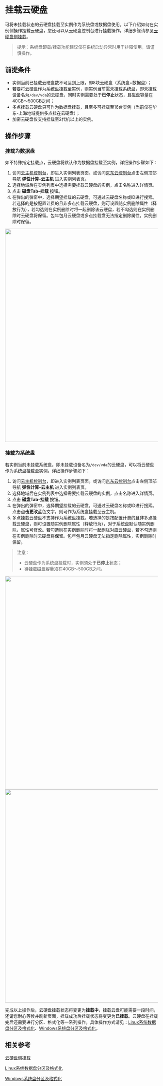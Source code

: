# 挂载云硬盘

可将未挂载状态的云硬盘挂载至实例作为系统盘或数据盘使用。以下介绍如何在实例侧操作挂载云硬盘，您还可以从云硬盘控制台进行挂载操作，详细步骤请参见[云硬盘侧挂载](http://docs.jdcloud.com/cn/cloud-disk-service/attach-cloud-disk)。

>提示：系统盘卸载/挂载功能建议仅在系统启动异常时用于排障使用，请谨慎操作。

## 前提条件
* 实例当前已挂载云硬盘数不可达到上限，即8块云硬盘（系统盘+数据盘）；
* 若要将云硬盘作为系统盘挂载至实例，则实例当前需未挂载系统盘，即未挂载设备名为`/dev/vda`的云硬盘，同时实例需要处于**已停止**状态，且磁盘容量在40GB～500GB之间；
* 多点挂载云硬盘只可作为数据盘挂载，且至多可挂载至16台实例（当前仅在华东-上海地域提供多点挂在云硬盘）；
* 加密云硬盘仅支持挂载至2代机以上的实例。

## 操作步骤

### 挂载为数据盘

如不特殊指定挂载点，云硬盘将默认作为数据盘挂载至实例，详细操作步骤如下：

1. 访问[云主机控制台](https://cns-console.jdcloud.com/host/compute/list)，即进入实例列表页面。或访问[京东云控制台](https://console.jdcloud.com)点击左侧顶部导航 **弹性计算-云主机** 进入实例列表页。
2. 选择地域后在实例列表中选择需要挂载云硬盘的实例，点击名称进入详情页。
3. 点击 **磁盘Tab-挂载** 按钮。
4. 在弹出的弹窗中，选择期望挂载的云硬盘，可通过云硬盘名称或ID进行搜索。若选择的是按配置计费的且非多点挂载云硬盘，则可设置随实例删除属性（释放行为），若勾选则在实例删除时将一起删除该云硬盘，若不勾选则在实例删除时云硬盘将保留。包年包月云硬盘或多点挂载盘无法指定删除属性，实例删除时保留。

<div align="center"><img src="https://img1.jcloudcs.com/cn/image/vm/attachclouddisk.png" width="700"></div>


### 挂载为系统盘

若实例当前未挂载系统盘，即未挂载设备名为`/dev/vda`的云硬盘，可以将云硬盘作为系统盘挂载至实例。详细操作步骤如下：

1. 访问[云主机控制台](https://cns-console.jdcloud.com/host/compute/list)，即进入实例列表页面。或访问[京东云控制台](https://console.jdcloud.com)点击左侧顶部导航 **弹性计算-云主机** 进入实例列表页。
2. 选择地域后在实例列表中选择需要挂载云硬盘的实例，点击名称进入详情页。
3. 点击 **磁盘Tab-挂载** 按钮。
4. 在弹出的弹窗中，选择期望挂载的云硬盘，可通过云硬盘名称或ID进行搜索。点击**点击更改**蓝色文字，则可作为系统盘挂载至云主机。
5. 多点挂载云硬盘不支持作为系统盘挂载。若选择的是按配置计费的且非多点挂载云硬盘，则可设置随实例删除属性（释放行为），对于系统盘默认随实例删除，属性可修改。若勾选则在实例删除时将一起删除对应云硬盘，若不勾选则在实例删除时云硬盘将保留。包年包月云硬盘无法指定删除属性，实例删除时保留。

>注意：
>* 云硬盘作为系统盘挂载时，实例须处于**已停止**状态；
>* 待挂载磁盘容量须在40GB～500GB之间。

<div align="center"><img src="https://img1.jcloudcs.com/cn/image/vm/attachclouddisk1.png" width="700"></div>

<div align="center"><img src="https://img1.jcloudcs.com/cn/image/vm/attachclouddisk2.png" width="700"></div>

完成以上操作后，云硬盘挂载状态将变更为**挂载中**，挂载云盘可能需要一段时间，还请您耐心等候并刷新页面，挂载成功后挂载状态将变更为**已挂载**。云硬盘在挂载完后还需要进行分区、格式化等一系列操作。具体操作方式请见：[Linux系统数据盘分区及格式化](http://docs.jdcloud.com/cn/cloud-disk-service/linux-partition)、[Windows系统盘分区及格式化](http://docs.jdcloud.com/cn/cloud-disk-service/windows-partition)。


## 相关参考

[云硬盘侧挂载](http://docs.jdcloud.com/cn/cloud-disk-service/attach-cloud-disk)

[Linux系统数据盘分区及格式化](http://docs.jdcloud.com/cn/cloud-disk-service/linux-partition)

[Windows系统盘分区及格式化](http://docs.jdcloud.com/cn/cloud-disk-service/windows-partition)

